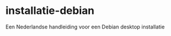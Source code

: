 installatie-debian
==================

Een Nederlandse handleiding voor een Debian desktop installatie
